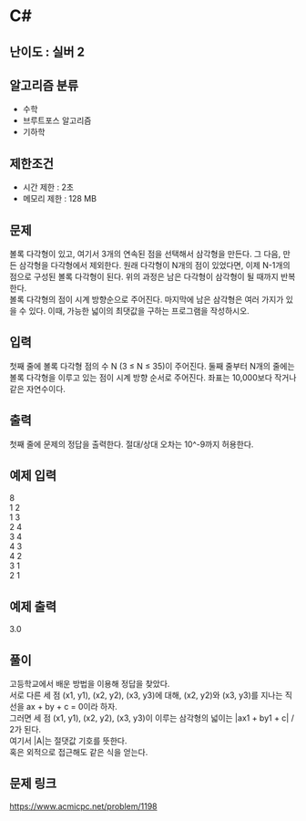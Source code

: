 # C#

## 난이도 : 실버 2

## 알고리즘 분류
  - 수학
  - 브루트포스 알고리즘
  - 기하학

## 제한조건
  - 시간 제한 : 2초
  - 메모리 제한 : 128 MB

## 문제
볼록 다각형이 있고, 여기서 3개의 연속된 점을 선택해서 삼각형을 만든다. 그 다음, 만든 삼각형을 다각형에서 제외한다. 원래 다각형이 N개의 점이 있었다면, 이제 N-1개의 점으로 구성된 볼록 다각형이 된다. 위의 과정은 남은 다각형이 삼각형이 될 때까지 반복한다.<br/>
볼록 다각형의 점이 시계 방향순으로 주어진다. 마지막에 남은 삼각형은 여러 가지가 있을 수 있다. 이때, 가능한 넓이의 최댓값을 구하는 프로그램을 작성하시오.<br/>


## 입력
첫째 줄에 볼록 다각형 점의 수 N (3 ≤ N ≤ 35)이 주어진다. 둘째 줄부터 N개의 줄에는 볼록 다각형을 이루고 있는 점이 시계 방향 순서로 주어진다. 좌표는 10,000보다 작거나 같은 자연수이다.<br/>


## 출력
첫째 줄에 문제의 정답을 출력한다. 절대/상대 오차는 10^-9까지 허용한다.<br/>


## 예제 입력
8<br/>
1 2<br/>
1 3<br/>
2 4<br/>
3 4<br/>
4 3<br/>
4 2<br/>
3 1<br/>
2 1<br/>


## 예제 출력
3.0<br/>


## 풀이
고등학교에서 배운 방법을 이용해 정답을 찾았다.<br/>
서로 다른 세 점 (x1, y1), (x2, y2), (x3, y3)에 대해, (x2, y2)와 (x3, y3)를 지나는 직선을 ax + by + c = 0이라 하자.<br/>
그러면 세 점 (x1, y1), (x2, y2), (x3, y3)이 이루는 삼각형의 넓이는 |ax1 + by1 + c| / 2가 된다.<br/>
여기서 |A|는 절댓값 기호를 뜻한다.<br/>
혹은 외적으로 접근해도 같은 식을 얻는다.<br/>


## 문제 링크
https://www.acmicpc.net/problem/1198